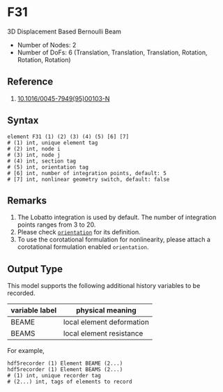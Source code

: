 # F31

3D Displacement Based Bernoulli Beam

* Number of Nodes: 2
* Number of DoFs: 6 (Translation, Translation, Translation, Rotation, Rotation, Rotation)

## Reference

1. [10.1016/0045-7949(95)00103-N](https://doi.org/10.1016/0045-7949(95)00103-N)

## Syntax

```
element F31 (1) (2) (3) (4) (5) [6] [7]
# (1) int, unique element tag
# (2) int, node i
# (3) int, node j
# (4) int, section tag
# (5) int, orientation tag
# [6] int, number of integration points, default: 5
# [7] int, nonlinear geometry switch, default: false
```

## Remarks

1. The Lobatto integration is used by default. The number of integration points ranges from 3 to 20.
2. Please check [`orientation`](Orientation.md) for its definition.
3. To use the corotational formulation for nonlinearity, please attach a corotational formulation enabled `orientation`.

## Output Type

This model supports the following additional history variables to be recorded.

| variable label | physical meaning          |
|----------------|---------------------------|
| BEAME          | local element deformation |
| BEAMS          | local element resistance  |

For example,

```text
hdf5recorder (1) Element BEAME (2...)
hdf5recorder (1) Element BEAMS (2...)
# (1) int, unique recorder tag
# (2...) int, tags of elements to record
```
